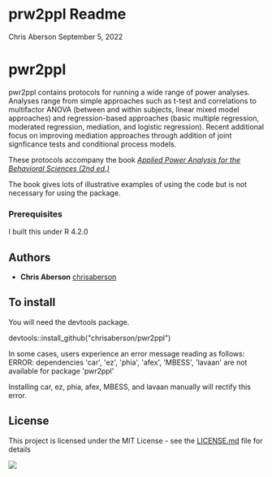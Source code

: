 prw2ppl Readme
================
Chris Aberson
September 5, 2022

# pwr2ppl

pwr2ppl contains protocols for running a wide range of power analyses.
Analyses range from simple approaches such as t-test and correlations to
multifactor ANOVA (between and within subjects, linear mixed model
approaches) and regression-based approaches (basic multiple regression,
moderated regression, mediation, and logistic regression). Recent additional focus on improving mediation approaches through addition of joint signficance tests and conditional process models. 

These protocols accompany the book [*Applied Power Analysis for the
Behavioral Sciences (2nd
ed.)*](https://www.routledge.com/Applied-Power-Analysis-for-the-Behavioral-Sciences-2nd-Edition-2nd-Edition/Aberson/p/book/9781138044593)

The book gives lots of illustrative examples of using the code but is
not necessary for using the package.

### Prerequisites

I built this under R 4.2.0

## Authors

  - **Chris Aberson** [chrisaberson](https://github.com/chrisaberson)
  
## To install
You will need the devtools package. 

devtools::install_github("chrisaberson/pwr2ppl") 

In some cases, users experience an error message reading as follows:
ERROR: dependencies 'car', 'ez', 'phia', 'afex', 'MBESS', 'lavaan' are not available for package 'pwr2ppl'

Installing car, ez, phia, afex, MBESS, and lavaan manually will rectify this error. 

## License

This project is licensed under the MIT License - see the
[LICENSE.md](LICENSE.md) file for details

[![](https://cranlogs.r-pkg.org/badges/pwr2ppl)](https://cran.r-project.org/package=pwr2ppl)

